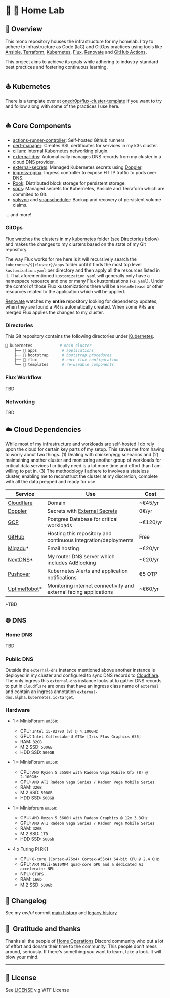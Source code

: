 # 🏡 🧪 Home Lab

## 📖 Overview

This mono repository houses the infrastructure for my homelab. I try to adhere to Infrastructure as Code (IaC) and GitOps practices using tools like [Ansible](https://www.ansible.com/), [Terraform](https://www.terraform.io/), [Kubernetes](https://kubernetes.io/), [Flux](https://github.com/fluxcd/flux2), [Renovate](https://github.com/renovatebot/renovate) and [GitHub Actions](https://github.com/features/actions).

This project aims to achieve its goals while adhering to industry-standard best practices and fostering continuous learning.

## ⛵ Kubernetes

There is a template over at [onedr0p/flux-cluster-template](https://github.com/onedr0p/flux-cluster-template) if you want to try and follow along with some of the practices I use here.

## ⛵ Core Components

+ [actions-runner-controller](https://github.com/actions/actions-runner-controller): Self-hosted Github runners
+ [cert-manager](https://cert-manager.io/docs/): Creates SSL certificates for services in my k3s cluster.
+ [cilium](https://cilium.io/get-started/): Internal Kubernetes networking plugin.
+ [external-dns](https://github.com/kubernetes-sigs/external-dns): Automatically manages DNS records from my cluster in a cloud DNS provider.
+ [external-secrets](https://github.com/external-secrets/external-secrets/): Managed Kubernetes secrets using [Doppler](https://www.doppler.com).
+ [ingress-nginx](https://github.com/kubernetes/ingress-nginx/): Ingress controller to expose HTTP traffic to pods over DNS.
+ [Rook](https://rook.io): Distributed block storage for persistent storage.
+ [sops](https://github.com/mozilla/sops): Managed secrets for Kubernetes, Ansible and Terraform which are commited to Git.
+ [volsync](https://volsync.readthedocs.io/en/stable/) and [snapscheduler](https://backube.github.io/snapscheduler/): Backup and recovery of persistent volume claims.

... and more!

### GitOps

[Flux](https://github.com/fluxcd/flux2) watches the clusters in my [kubernetes](./kubernetes/) folder (see Directories below) and makes the changes to my clusters based on the state of my Git repository.

The way Flux works for me here is it will recursively search the `kubernetes/${cluster}/apps` folder until it finds the most top level `kustomization.yaml` per directory and then apply all the resources listed in it. That aforementioned `kustomization.yaml` will generally only have a namespace resource and one or many Flux kustomizations (`ks.yaml`). Under the control of those Flux kustomizations there will be a `HelmRelease` or other resources related to the application which will be applied.

[Renovate](https://github.com/renovatebot/renovate) watches my **entire** repository looking for dependency updates, when they are found a PR is automatically created. When some PRs are merged Flux applies the changes to my cluster.

### Directories

This Git repository contains the following directories under [Kubernetes](./kubernetes/).

```sh
📁 kubernetes            # main cluster
    ├── 📁 apps           # applications
    ├── 📁 bootstrap      # bootstrap procedures
    ├── 📁 flux           # core flux configuration
    └── 📁 templates      # re-useable components
```

### Flux Workflow

TBD

### Networking

TBD

## ☁️ Cloud Dependencies

While most of my infrastructure and workloads are self-hosted I do rely upon the cloud for certain key parts of my setup. This saves me from having to worry about two things. (1) Dealing with chicken/egg scenarios and (2) maintaining another cluster and monitoring another group of workloads for critical data services I critically need is a lot more time and effort than I am willing to put in. (3) The methodology I adhere to involves a stateless cluster, enabling me to reconstruct the cluster at my discretion, complete with all the data prepped and ready for use.

| Service                                         | Use                                                               | Cost           |
|-------------------------------------------------|-------------------------------------------------------------------|----------------|
| [Cloudflare](https://www.cloudflare.com/)       | Domain                                                            | ~€45/yr        |
| [Doppler](https://doppler.com/)                 | Secrets with [External Secrets](https://external-secrets.io/)     | 0€/yr          |
| [GCP](https://cloud.google.com/)                | Postgres Database for critical workloads                          | ~€120/yr       |
| [GitHub](https://github.com/)                   | Hosting this repository and continuous integration/deployments    | Free           |
| [Migadu](https://migadu.com/)*                  | Email hosting                                                     | ~€20/yr        |
| [NextDNS](https://nextdns.io/)*                 | My router DNS server which includes AdBlocking                    | ~€20/yr        |
| [Pushover](https://pushover.net/)               | Kubernetes Alerts and application notifications                   | €5 OTP         |
| [UptimeRobot](https://uptimerobot.com/)*        | Monitoring internet connectivity and external facing applications | ~€60/yr        |

*TBD

## 🌐 DNS

### Home DNS

TBD

### Public DNS

Outside the `external-dns` instance mentioned above another instance is deployed in my cluster and configured to sync DNS records to [Cloudflare](https://www.cloudflare.com/). The only ingress this `external-dns` instance looks at to gather DNS records to put in `Cloudflare` are ones that have an ingress class name of `external` and contain an ingress annotation `external-dns.alpha.kubernetes.io/target`.

### Hardware

- 1 × MinisForum `um350`:
    - CPU: `Intel i5-8279U (8) @ 4.100GHz`
    - GPU: `Intel CoffeeLake-U GT3e [Iris Plus Graphics 655]`
    - RAM: `32GB`
    - M.2 SSD: `500GB`
    - HDD SSD: `500GB`

- 1 × MinisForum `um350`:
    - CPU: `AMD Ryzen 5 3550H with Radeon Vega Mobile Gfx (8) @ 2.100GHz`
    - GPU: `AMD ATI Radeon Vega Series / Radeon Vega Mobile Series`
    - RAM: `32GB`
    - M.2 SSD: `500GB`
    - HDD SSD: `500GB`

- 1 × Minisforum `um560`:
    - CPU: `AMD Ryzen 5 5600H with Radeon Graphics @ 12x 3.3GHz`
    - GPU: `AMD ATI Radeon Vega Series / Radeon Vega Mobile Series`
    - RAM: `32GB`
    - M.2 SSD: `1TB`
    - HDD SSD: `500Gb`

- 4 x Turing Pi RK1
    - CPU: `8-core (Cortex-A76x4+ Cortex-A55x4) 64-bit CPU @ 2.4 GHz`
    - GPU: `ARM Mali-G610MP4 quad-core GPU and a dedicated AI accelerator NPU`
    - NPU: `6TOPS`
    - RAM: `16Gb`
    - M.2 SSD: `500Gb`

## 📜 Changelog

See my _awful_ commit [main history](https://github.com/oscaromeu/home-ops/commits/main) and [legacy history](https://github.com/oscaromeu/home-ops/commits/feature/legacy)

## :handshake:&nbsp; Gratitude and thanks

Thanks all the people of [Home Operations](https://discord.gg/home-operations) Discord community who put a lot of effort and donate their time to the community. This people don't mess around, seriously. If there's something you want to learn, take a look. It will blow your mind.

---

## 🔏 License

See [LICENSE](./LICENSE) v.g WTF License

